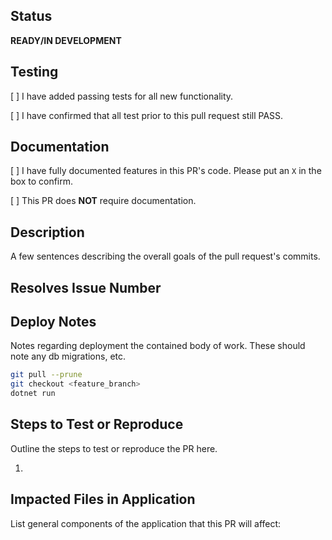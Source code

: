 ## Status
**READY/IN DEVELOPMENT**

## Testing

[ ] I have added passing tests for all new functionality.

[ ] I have confirmed that all test prior to this pull request still PASS.

## Documentation

[ ] I have fully documented features in this PR's code. Please put an `X` in the box to confirm.

[ ] This PR does **NOT** require documentation.

## Description
A few sentences describing the overall goals of the pull request's commits.

## Resolves Issue Number

## Deploy Notes
Notes regarding deployment the contained body of work.  These should note any
db migrations, etc.

```sh
git pull --prune
git checkout <feature_branch>
dotnet run
```

## Steps to Test or Reproduce
Outline the steps to test or reproduce the PR here.

1. 

## Impacted Files in Application
List general components of the application that this PR will affect: